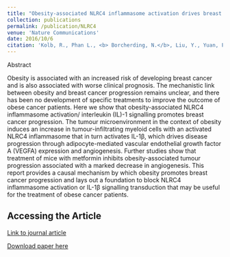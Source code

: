 ```yaml
---
title: "Obesity-associated NLRC4 inflammasome activation drives breast cancer progression."
collection: publications
permalink: /publication/NLRC4
venue: 'Nature Communications'
date: 2016/10/6
citation: 'Kolb, R., Phan L., <b> Borcherding, N.</b>, Liu, Y., Yuan, F., Janowski, A.M., Xie, Q., Markan, K.R., Li, W., Potthoff, M.J., Fuentes-Mattei, E., Knudsen, M., Lee, M., Yeung, S., Cassel, S., Sutterwala, F., & Zhang, W. Obesity-associated NLRC4 inflammasome activation drives breast cancer progression. Nature Communications 2016.'
---
```


Abstract

Obesity is associated with an increased risk of developing breast cancer and is also associated with worse clinical prognosis. The mechanistic link between obesity and breast cancer progression remains unclear, and there has been no development of specific treatments to improve the outcome of obese cancer patients. Here we show that obesity-associated NLRC4 inflammasome activation/ interleukin (IL)-1 signalling promotes breast cancer progression. The tumour microenvironment in the context of obesity induces an increase in tumour-infiltrating myeloid cells with an activated NLRC4 inflammasome that in turn activates IL-1β, which drives disease progression through adipocyte-mediated vascular endothelial growth factor A (VEGFA) expression and angiogenesis. Further studies show that treatment of mice with metformin inhibits obesity-associated tumour progression associated with a marked decrease in angiogenesis. This report provides a causal mechanism by which obesity promotes breast cancer progression and lays out a foundation to block NLRC4 inflammasome activation or IL-1β signalling transduction that may be useful for the treatment of obese cancer patients.

Accessing the Article
------
[Link to journal article](https://www.nature.com/articles/ncomms13007)

[Download paper here](https://ncborcherding.github.io/files/NLRC4.pdf)

